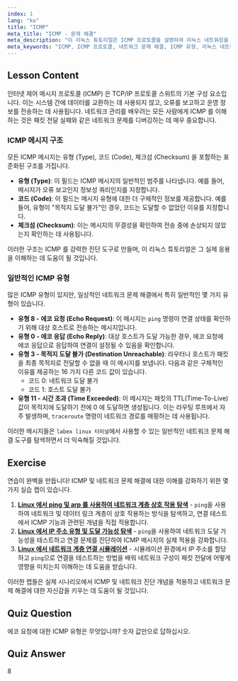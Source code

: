 ```yaml
---
index: 1
lang: "ko"
title: "ICMP"
meta_title: "ICMP - 문제 해결"
meta_description: "이 리눅스 튜토리얼은 ICMP 프로토콜을 설명하여 리눅스 네트워킹을 배우는 데 도움을 줍니다. 효과적인 네트워크 문제 해결을 위해 ICMP 메시지 유형과 코드를 이해하세요."
meta_keywords: "ICMP, ICMP 프로토콜, 네트워크 문제 해결, ICMP 유형, 리눅스 네트워킹, 리눅스 학습, 리눅스 튜토리얼, labex 리눅스, 초보자, 가이드"
---
```


## Lesson Content

인터넷 제어 메시지 프로토콜 (ICMP) 은 TCP/IP 프로토콜 스위트의 기본 구성 요소입니다. 이는 시스템 간에 데이터를 교환하는 데 사용되지 않고, 오류를 보고하고 운영 정보를 전송하는 데 사용됩니다. 네트워크 관리를 배우려는 모든 사람에게 ICMP 를 이해하는 것은 패킷 전달 실패와 같은 네트워크 문제를 디버깅하는 데 매우 중요합니다.

### ICMP 메시지 구조

모든 ICMP 메시지는 유형 (Type), 코드 (Code), 체크섬 (Checksum) 을 포함하는 표준화된 구조를 가집니다.

- **유형 (Type)**: 이 필드는 ICMP 메시지의 일반적인 범주를 나타냅니다. 예를 들어, 메시지가 오류 보고인지 정보성 쿼리인지를 지정합니다.
- **코드 (Code)**: 이 필드는 메시지 유형에 대한 더 구체적인 정보를 제공합니다. 예를 들어, 유형이 "목적지 도달 불가"인 경우, 코드는 도달할 수 없었던 이유를 지정합니다.
- **체크섬 (Checksum)**: 이는 메시지의 무결성을 확인하여 전송 중에 손상되지 않았는지 확인하는 데 사용됩니다.

이러한 구조는 ICMP 를 강력한 진단 도구로 만들며, 이 리눅스 튜토리얼은 그 실제 응용을 이해하는 데 도움이 될 것입니다.

### 일반적인 ICMP 유형

많은 ICMP 유형이 있지만, 일상적인 네트워크 문제 해결에서 특히 일반적인 몇 가지 유형이 있습니다.

- **유형 8 - 에코 요청 (Echo Request)**: 이 메시지는 `ping` 명령이 연결 상태를 확인하기 위해 대상 호스트로 전송하는 메시지입니다.
- **유형 0 - 에코 응답 (Echo Reply)**: 대상 호스트가 도달 가능한 경우, 에코 요청에 에코 응답으로 응답하여 연결이 설정될 수 있음을 확인합니다.
- **유형 3 - 목적지 도달 불가 (Destination Unreachable)**: 라우터나 호스트가 패킷을 최종 목적지로 전달할 수 없을 때 이 메시지를 보냅니다. 다음과 같은 구체적인 이유를 제공하는 16 가지 다른 코드 값이 있습니다.
  - 코드 0: 네트워크 도달 불가
  - 코드 1: 호스트 도달 불가
- **유형 11 - 시간 초과 (Time Exceeded)**: 이 메시지는 패킷의 TTL(Time-To-Live) 값이 목적지에 도달하기 전에 0 에 도달하면 생성됩니다. 이는 라우팅 루프에서 자주 발생하며, `traceroute` 명령이 네트워크 경로를 매핑하는 데 사용됩니다.

이러한 메시지들은 `labex linux 터미널`에서 사용할 수 있는 일반적인 네트워크 문제 해결 도구를 탐색하면서 더 익숙해질 것입니다.

## Exercise

연습이 완벽을 만듭니다! ICMP 및 네트워크 문제 해결에 대한 이해를 강화하기 위한 몇 가지 실습 랩이 있습니다.

1.  **[Linux 에서 ping 및 arp 를 사용하여 네트워크 계층 상호 작용 탐색](https://labex.io/ko/labs/comptia-explore-network-layer-interaction-with-ping-and-arp-in-linux-592746)** - `ping`을 사용하여 네트워크 및 데이터 링크 계층이 상호 작용하는 방식을 탐색하고, 연결 테스트에서 ICMP 기능과 관련된 개념을 직접 적용합니다.
2.  **[Linux 에서 IP 주소 유형 및 도달 가능성 탐색](https://labex.io/ko/labs/comptia-explore-ip-address-types-and-reachability-in-linux-592780)** - `ping`을 사용하여 네트워크 도달 가능성을 테스트하고 연결 문제를 진단하여 ICMP 메시지의 실제 적용을 강화합니다.
3.  **[Linux 에서 네트워크 계층 연결 시뮬레이션](https://labex.io/ko/labs/comptia-simulate-network-layer-connectivity-in-linux-592752)** - 시뮬레이션 환경에서 IP 주소를 할당하고 `ping`으로 연결을 테스트하는 방법을 배워 네트워크 구성이 패킷 전달에 어떻게 영향을 미치는지 이해하는 데 도움을 받습니다.

이러한 랩들은 실제 시나리오에서 ICMP 및 네트워크 진단 개념을 적용하고 네트워크 문제 해결에 대한 자신감을 키우는 데 도움이 될 것입니다.

## Quiz Question

에코 요청에 대한 ICMP 유형은 무엇입니까? 숫자 값만으로 답하십시오.

## Quiz Answer

8
